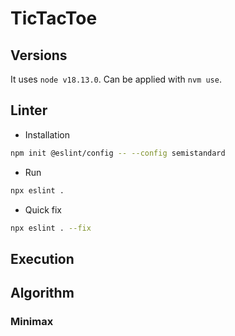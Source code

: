 # TicTacToe

## Versions

It uses `node v18.13.0`. Can be applied with `nvm use`.

## Linter

* Installation

```bash
npm init @eslint/config -- --config semistandard
```

* Run

```bash
npx eslint .
```

* Quick fix

```bash
npx eslint . --fix
```

## Execution

## Algorithm

### Minimax

